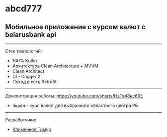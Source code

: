 # abcd777
## Мобильное приложение с курсом валют с belarusbank api
____
Стек технологий:
- 100% Kotlin
- Архитектура Clean Architecture + MVVM
- Clean Architect
- DI - Dagger 2
- Поход в сеть Retrofit
____
Демонстрация работы:
https://youtube.com/shorts/HzTs48ec69E
- экран - курс валют для выбранного областного центра РБ
____

Разработчики:

- [Клименков Тимур](https://github.com/Klimptoon)
